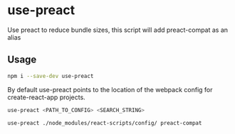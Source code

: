 # use-preact

Use preact to reduce bundle sizes, this script will add preact-compat as an alias


## Usage

```bash
npm i --save-dev use-preact
```

By default use-preact points to the location of the webpack config for create-react-app projects.

```bash
use-preact <PATH_TO_CONFIG> <SEARCH_STRING>

use-preact ./node_modules/react-scripts/config/ preact-compat
```
